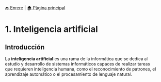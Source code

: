 [🔙 Enrere](../) | [🏠 Pàgina principal](http://danimrprofe.github.io/apuntes/)

# 1. Inteligencia artificial

## Introducción

La **inteligencia artificial** es una rama de la informática que se dedica al estudio y desarrollo de sistemas informáticos capaces de realizar tareas que requieren inteligencia humana, como el reconocimiento de patrones, el aprendizaje automático o el procesamiento de lenguaje natural.

